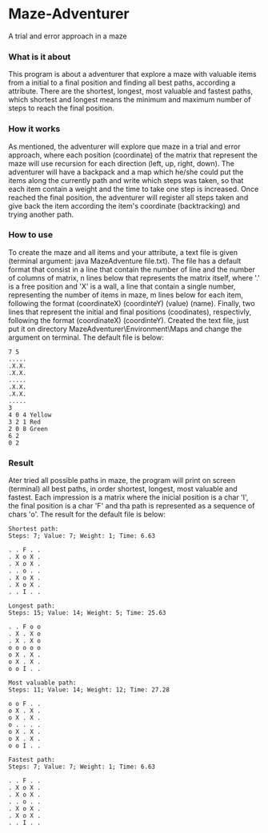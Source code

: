 # Maze-Adventurer
A trial and error approach in a maze 

### What is it about

This program is about a adventurer that explore a maze with valuable items from a initial to a final position and finding all best paths, according a attribute. There are the shortest, longest, most valuable and fastest paths, which shortest and longest means the minimum and maximum number of steps to reach the final position.

### How it works

As mentioned, the adventurer will explore que maze in a trial and error approach, where each position (coordinate) of the matrix that represent the maze will use recursion for each direction (left, up, right, down). The adventurer will have a backpack and a map which he/she could put the items along the currently path and write which steps was taken, so that each item contain a weight and the time to take one step is increased. Once reached the final position, the adventurer will register all steps taken and give back the item according the item's coordinate (backtracking) and trying another path.

### How to use

To create the maze and all items and your attribute, a text file is given (terminal argument: java MazeAdventure file.txt). The file has a default format that consist in a line that contain the number of line and the number of columns of matrix, n lines below that represents the matrix itself, where '.' is a free position and 'X' is a wall, a line that contain a single number, representing the number of items in maze, m lines below for each item, following the format (coordinateX) (coordinteY) (value) (name). Finally, two lines that represent the initial and final positions (coodinates), respectivly, following the format (coordinateX) (coordinteY). Created the text file, just put it on directory MazeAdventurer\Environment\Maps and change the argument on terminal. The default file is below:

```
7 5
.....
.X.X.
.X.X.
.....
.X.X.
.X.X.
.....
3
4 0 4 Yellow
3 2 1 Red
2 0 8 Green
6 2
0 2
```

### Result

Ater tried all possible paths in maze, the program will print on screen (terminal) all best paths, in order shortest, longest, most valuable and fastest. Each impression is a matrix where the inicial position is a char 'I', the final position is a char 'F' and tha path is represented as a sequence of chars 'o'. The result for the default file is below:

```
Shortest path:
Steps: 7; Value: 7; Weight: 1; Time: 6.63

. . F . .
. X o X . 
. X o X . 
. . o . . 
. X o X . 
. X o X . 
. . I . . 

Longest path: 
Steps: 15; Value: 14; Weight: 5; Time: 25.63

. . F o o 
. X . X o 
. X . X o 
o o o o o 
o X . X . 
o X . X . 
o o I . . 

Most valuable path: 
Steps: 11; Value: 14; Weight: 12; Time: 27.28

o o F . . 
o X . X . 
o X . X . 
o . . . . 
o X . X . 
o X . X . 
o o I . . 

Fastest path: 
Steps: 7; Value: 7; Weight: 1; Time: 6.63

. . F . . 
. X o X . 
. X o X . 
. . o . . 
. X o X . 
. X o X . 
. . I . . 
```
